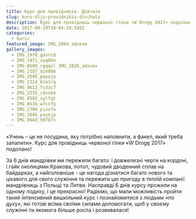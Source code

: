 ```yaml
---
title: Курс для провідників. Дівчата
slug: kurs-dlja-providnikiv-divchata
description: Курс для провідниць червоної гілки «W Drogę 2017» подолано!
date: 2017-08-29T18:04:19.545Z
categories:
  - kursi
featured_image: IMG_2064_xduxvm
gallery_images:
  - IMG_1970_gavrc8
  - IMG_1971_seq0bn
  - IMG_8609_rgqqol IMG_2026_adxvav
  - IMG_2197_dzn906
  - IMG_2045_payejp
  - IMG_2324_blm1rq
  - IMG_8613_fu3zc7
  - IMG_2235_cdvskm
  - IMG_8592_sylfqt
  - IMG_8635_w7ccfg
  - IMG_2300_pixvfu
  - IMG_2045_payejp
  - IMG_8643_h0787v
---
```

«Учень – це не посудина, яку потрібно наповнити, а факел, який треба запалити».
     Курс для провідниць червоної гілки «W Drogę 2017» подолано! 

За 6 днів мандрівки ми пережили багато: і довжелезні черги на кордоні, і гайк околицями Кракова, потоп, чудовий дводенний сплав на байдарках, а найголовніше - це нагода дізнатися багато нового та цікавого для свого служіння та пережити цю пригоду в теплій компанії мандрівниць з Польщі та Литви. Насправді 6 днів курсу прожили на одному подиху, і це прекрасно! Радіємо, що мали можливість пройти такий інтенсивний вишкільний курс і познайомитися з людьми «по духу», які готові всіма своїми силами допомогати, щоб у своєму служінні ти якомога більше росла і розвивалася!

